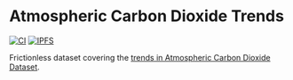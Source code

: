 # Atmospheric Carbon Dioxide Trends

[![CI](https://github.com/datonic/atmospheric-carbon-dioxide-trends/actions/workflows/ci.yml/badge.svg)](https://github.com/datonic/atmospheric-carbon-dioxide-trends/actions/workflows/ci.yml)
[![IPFS](https://img.shields.io/badge/1bafkreidgloqljytmzyiu277ssnt5s2wziqrtk27pku4rzahkd4g5touy4e-blue?logo=ipfs)](https://1bafkreidgloqljytmzyiu277ssnt5s2wziqrtk27pku4rzahkd4g5touy4e.ipfs.w3s.link/)

Frictionless dataset covering the [trends in Atmospheric Carbon Dioxide Dataset](bafkreidgloqljytmzyiu277ssnt5s2wziqrtk27pku4rzahkd4g5touy4e).
